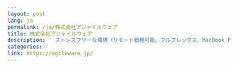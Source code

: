 ```yaml
---
layout: post
lang: ja
permalink: /ja/株式会社アジャイルウェア
title: 株式会社アジャイルウェア
description: ' ストレスフリーな環境（リモート勤務可能、フルフレックス、MacBook Pro ＋ワイドサブディスプレイ＋快適なチェア支給、昇降デスクもあり）で、Ruby スペシャリスト達が自社サービス・製品中心の自由な開発を行っています。(募集中) '
categories: 
link: https://agileware.jp/
---
```

